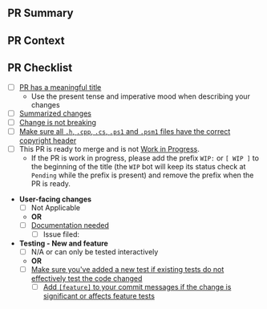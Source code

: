 <!-- Anything that looks like this is a comment and can't be seen after the Pull Request is created. -->  

## PR Summary

<!-- Summarize your PR between here and the checklist. -->  

## PR Context  

<!-- Provide a little reasoning as to why this Pull Request helps and why you have opened it. -->

## PR Checklist

- [ ] [PR has a meaningful title](https://github.com/PowerShell/PowerShell/blob/master/.github/CONTRIBUTING.md#pull-request---submission)
    - Use the present tense and imperative mood when describing your changes
- [ ] [Summarized changes](https://github.com/PowerShell/PowerShell/blob/master/.github/CONTRIBUTING.md#pull-request---submission)
- [ ] [Change is not breaking](https://github.com/PowerShell/PowerShell/blob/master/.github/CONTRIBUTING.md#making-breaking-changes)
- [ ] [Make sure all `.h`, `.cpp`, `.cs`, `.ps1` and `.psm1` files have the correct copyright header](https://github.com/PowerShell/PowerShell/blob/master/.github/CONTRIBUTING.md#pull-request---submission)
- [ ] This PR is ready to merge and is not [Work in Progress](https://github.com/PowerShell/PowerShell/blob/master/.github/CONTRIBUTING.md#pull-request---work-in-progress).
    - If the PR is work in progress, please add the prefix `WIP:` or `[ WIP ]` to the beginning of the title (the `WIP` bot will keep its status check at `Pending` while the prefix is present) and remove the prefix when the PR is ready.  
- **User-facing changes**
    - [ ] Not Applicable
    - **OR**  
    - [ ] [Documentation needed](https://github.com/PowerShell/PowerShell/blob/master/.github/CONTRIBUTING.md#pull-request---submission)
        - [ ] Issue filed: <!-- Number/link of that issue here -->
- **Testing - New and feature**
    - [ ] N/A or can only be tested interactively
    - **OR**
    - [ ] [Make sure you've added a new test if existing tests do not effectively test the code changed](https://github.com/PowerShell/PowerShell/blob/master/.github/CONTRIBUTING.md#before-submitting)
        - [ ] [Add `[feature]` to your commit messages if the change is significant or affects feature tests](https://github.com/PowerShell/PowerShell/blob/master/docs/testing-guidelines/testing-guidelines.md#requesting-additional-tests-for-a-pr)
